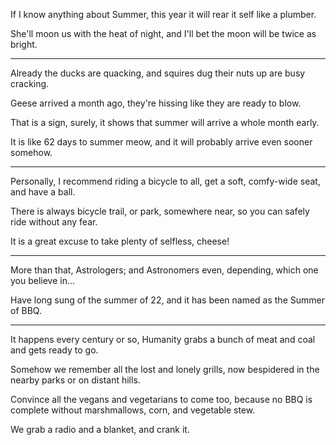 If I know anything about Summer,
this year it will rear it self like a plumber.

She'll moon us with the heat of night,
and I'll bet the moon will be twice as bright.

---

Already the ducks are quacking,
and squires dug their nuts up are busy cracking.

Geese arrived a month ago,
they're hissing like they are ready to blow.

That is a sign, surely,
it shows that summer will arrive a whole month early.

It is like 62 days to summer meow,
and it will probably arrive even sooner somehow.

---

Personally, I recommend riding a bicycle to all,
get a soft, comfy-wide seat, and have a ball.

There is always bicycle trail, or park, somewhere near,
so you can safely ride without any fear.

It is a great excuse to take plenty of selfless,
cheese!

---

More than that, Astrologers; and Astronomers even,
depending, which one you believe in...

Have long sung of the summer of 22,
and it has been named as the Summer of BBQ.

---

It happens every century or so,
Humanity grabs a bunch of meat and coal and gets ready to go.

Somehow we remember all the lost and lonely grills,
now bespidered in the nearby parks or on distant hills.

Convince all the vegans and vegetarians to come too,
because no BBQ is complete without marshmallows, corn, and vegetable stew.

We grab a radio and a blanket,
and crank it.
